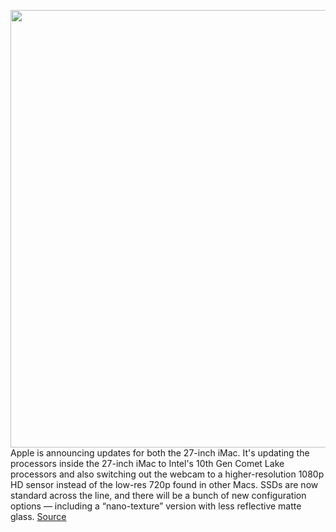 <img src='https://cdn.vox-cdn.com/thumbor/QPyqQEe31GIiHbC67LVB_j_BbfM=/0x0:2856x1840/1200x800/filters:focal(1270x729:1726x1185)/cdn.vox-cdn.com/uploads/chorus_image/image/67153762/Screen_Shot_2020_08_04_at_11.10.17_AM.5.png' width='700px' /><br/>
Apple is announcing updates for both the 27-inch iMac. It's updating the processors inside the 27-inch iMac to Intel's 10th Gen Comet Lake processors and also switching out the webcam to a higher-resolution 1080p HD sensor instead of the low-res 720p found in other Macs. SSDs are now standard across the line, and there will be a bunch of new configuration options — including a “nano-texture” version with less reflective matte glass.
<a href='https://www.theverge.com/2020/8/4/21353899/apple-imac-2020-webcam-price-specs-release-date-announcement'> Source <a/>